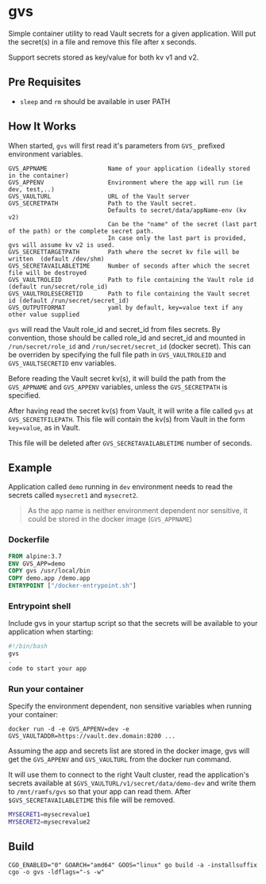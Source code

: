 # gvs

Simple container utility to read Vault secrets for a given application. Will put the secret(s) in a file and remove this file after x seconds.

Support secrets stored as key/value for both kv v1 and v2.

## Pre Requisites

* `sleep` and `rm` should be available in user PATH

## How It Works

When started, `gvs` will first read it's parameters from `GVS_` prefixed environment variables.

```
GVS_APPNAME                 Name of your application (ideally stored in the container)
GVS_APPENV                  Environment where the app will run (ie dev, test,..)
GVS_VAULTURL                URL of the Vault server
GVS_SECRETPATH              Path to the Vault secret.
                            Defaults to secret/data/appName-env (kv v2)
                            Can be the "name" of the secret (last part of the path) or the complete secret path.
                            In case only the last part is provided, gvs will assume kv v2 is used.
GVS_SECRETTARGETPATH        Path where the secret kv file will be written  (default /dev/shm)
GVS_SECRETAVAILABLETIME     Number of seconds after which the secret file will be destroyed
GVS_VAULTROLEID             Path to file containing the Vault role id (default run/secret/role_id)
GVS_VAULTROLESECRETID       Path to file containing the Vault secret id (default /run/secret/secret_id)
GVS_OUTPUTFORMAT            yaml by default, key=value text if any other value supplied
```

`gvs` will read the Vault role_id and secret_id from files secrets. By convention, those should be called role_id and secret_id and mounted in `/run/secret/role_id` and `/run/secret/secret_id` (docker secret). This can be overriden by specifying the full file path in `GVS_VAULTROLEID` and `GVS_VAULTSECRETID` env variables.

Before reading the Vault secret kv(s), it will build the path from the `GVS_APPNAME` and `GVS_APPENV` variables, unless the `GVS_SECRETPATH` is specified.

After having read the secret kv(s) from Vault, it will write a file called `gvs` at `GVS_SECRETFILEPATH`. This file will contain the kv(s) from Vault in the form `key=value`, as in Vault.

This file will be deleted after `GVS_SECRETAVAILABLETIME` number of seconds.


## Example

Application called `demo` running in `dev` environment needs to read the secrets called `mysecret1` and `mysecret2`.

> As the app name is neither environment dependent nor sensitive, it could be stored in the docker image (`GVS_APPNAME`)

### Dockerfile

```Dockerfile
FROM alpine:3.7
ENV GVS_APP=demo
COPY gvs /usr/local/bin
COPY demo.app /demo.app
ENTRYPOINT ["/docker-entrypoint.sh"]
```

### Entrypoint shell

Include gvs in your startup script so that the secrets will be available to your application when starting:

```bash
#!/bin/bash
gvs
.
code to start your app
```

### Run your container

Specify the environment dependent, non sensitive variables when running your container:

`docker run -d -e GVS_APPENV=dev -e GVS_VAULTADDR=https://vault.dev.domain:8200 ...`

Assuming the app and secrets list are stored in the docker image, gvs will get the `GVS_APPENV` and `GVS_VAULTURL` from the docker run command.

It will use them to connect to the right Vault cluster, read the application's secrets available at `$GVS_VAULTURL/v1/secret/data/demo-dev` and write them to `/mnt/ramfs/gvs` so that your app can read them. After `$GVS_SECRETAVAILABLETIME` this file will be removed.

```bash
MYSECRET1=mysecrevalue1
MYSECRET2=mysecrevalue2
```

## Build

`CGO_ENABLED="0" GOARCH="amd64" GOOS="linux" go build -a -installsuffix cgo -o gvs -ldflags="-s -w"`
